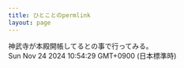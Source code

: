 ```yaml
---
title: ひとことのpermlink
layout: page
---
```

<div class="box" dt="1732413269451">
  神武寺が本殿開帳してるとの事で行ってみる。
  <div class="content is-small">Sun Nov 24 2024 10:54:29 GMT+0900 (日本標準時)</div>
</div>